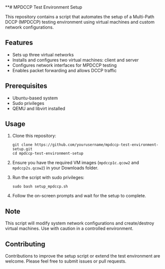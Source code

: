 **# MPDCCP Test Environment Setup

This repository contains a script that automates the setup of a Multi-Path DCCP (MPDCCP) testing environment using virtual machines and custom network configurations.

## Features

- Sets up three virtual networks
- Installs and configures two virtual machines: client and server
- Configures network interfaces for MPDCCP testing
- Enables packet forwarding and allows DCCP traffic

## Prerequisites

- Ubuntu-based system
- Sudo privileges
- QEMU and libvirt installed

## Usage

1. Clone this repository:
   ```
   git clone https://github.com/yourusername/mpdccp-test-environment-setup.git
   cd mpdccp-test-environment-setup
   ```

2. Ensure you have the required VM images (`mpdccp1c.qcow2` and `mpdccp2s.qcow2`) in your Downloads folder.

3. Run the script with sudo privileges:
   ```
   sudo bash setup_mpdccp.sh
   ```

4. Follow the on-screen prompts and wait for the setup to complete.

## Note

This script will modify system network configurations and create/destroy virtual machines. Use with caution in a controlled environment.

## Contributing

Contributions to improve the setup script or extend the test environment are welcome. Please feel free to submit issues or pull requests.
